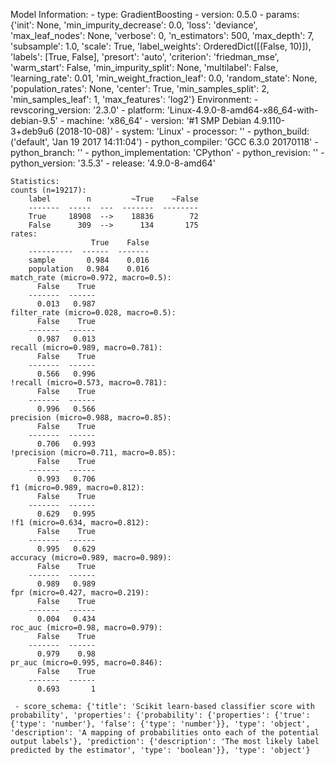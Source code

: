 Model Information:
	 - type: GradientBoosting
	 - version: 0.5.0
	 - params: {'init': None, 'min_impurity_decrease': 0.0, 'loss': 'deviance', 'max_leaf_nodes': None, 'verbose': 0, 'n_estimators': 500, 'max_depth': 7, 'subsample': 1.0, 'scale': True, 'label_weights': OrderedDict([(False, 10)]), 'labels': [True, False], 'presort': 'auto', 'criterion': 'friedman_mse', 'warm_start': False, 'min_impurity_split': None, 'multilabel': False, 'learning_rate': 0.01, 'min_weight_fraction_leaf': 0.0, 'random_state': None, 'population_rates': None, 'center': True, 'min_samples_split': 2, 'min_samples_leaf': 1, 'max_features': 'log2'}
	Environment:
	 - revscoring_version: '2.3.0'
	 - platform: 'Linux-4.9.0-8-amd64-x86_64-with-debian-9.5'
	 - machine: 'x86_64'
	 - version: '#1 SMP Debian 4.9.110-3+deb9u6 (2018-10-08)'
	 - system: 'Linux'
	 - processor: ''
	 - python_build: ('default', 'Jan 19 2017 14:11:04')
	 - python_compiler: 'GCC 6.3.0 20170118'
	 - python_branch: ''
	 - python_implementation: 'CPython'
	 - python_revision: ''
	 - python_version: '3.5.3'
	 - release: '4.9.0-8-amd64'
	
	Statistics:
	counts (n=19217):
		label        n         ~True    ~False
		-------  -----  ---  -------  --------
		True     18908  -->    18836        72
		False      309  -->      134       175
	rates:
		              True    False
		----------  ------  -------
		sample       0.984    0.016
		population   0.984    0.016
	match_rate (micro=0.972, macro=0.5):
		  False    True
		-------  ------
		  0.013   0.987
	filter_rate (micro=0.028, macro=0.5):
		  False    True
		-------  ------
		  0.987   0.013
	recall (micro=0.989, macro=0.781):
		  False    True
		-------  ------
		  0.566   0.996
	!recall (micro=0.573, macro=0.781):
		  False    True
		-------  ------
		  0.996   0.566
	precision (micro=0.988, macro=0.85):
		  False    True
		-------  ------
		  0.706   0.993
	!precision (micro=0.711, macro=0.85):
		  False    True
		-------  ------
		  0.993   0.706
	f1 (micro=0.989, macro=0.812):
		  False    True
		-------  ------
		  0.629   0.995
	!f1 (micro=0.634, macro=0.812):
		  False    True
		-------  ------
		  0.995   0.629
	accuracy (micro=0.989, macro=0.989):
		  False    True
		-------  ------
		  0.989   0.989
	fpr (micro=0.427, macro=0.219):
		  False    True
		-------  ------
		  0.004   0.434
	roc_auc (micro=0.98, macro=0.979):
		  False    True
		-------  ------
		  0.979    0.98
	pr_auc (micro=0.995, macro=0.846):
		  False    True
		-------  ------
		  0.693       1
	
	 - score_schema: {'title': 'Scikit learn-based classifier score with probability', 'properties': {'probability': {'properties': {'true': {'type': 'number'}, 'false': {'type': 'number'}}, 'type': 'object', 'description': 'A mapping of probabilities onto each of the potential output labels'}, 'prediction': {'description': 'The most likely label predicted by the estimator', 'type': 'boolean'}}, 'type': 'object'}

